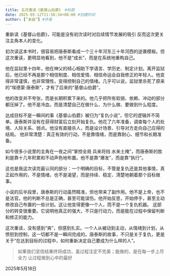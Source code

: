```yaml
---
title: 五月重读《基督山伯爵》 #标题
date: 2025-05-12T21:58:34+08:00 #创建时间
author: [”未淼“] #作者
---
```




重新读《基督山伯爵》，可能是没有初次读时对后续情节发展的吸引 反而这次更关注主角本人的变化。

初次读这本书时，很容易把唐泰斯看成一个三十年河东三十年河西的逆袭模板。但这次重读，更明显地看到，他不是“成长”，而是在系统地重构自己。

他在监狱里十四年，他在神父的倾心相助下学语言、学历史、制定计划。离开监狱后，他已经不再是那个相信制度、相信爱情、相信命运会自我修正的年轻人。他变得非常谨慎，也非常理性，变得控制自己的情绪。几乎可以说，监狱里杀死了原来的“埃德蒙·唐泰斯”，才有了后来的“基督山伯爵”。

他的改变并不夸张，而是长期积累下来的。他几乎把所有软弱、依赖、冲动的部分都压掉了。他不是冷血，而是清楚自己在做什么、为什么做、要做到什么程度。

达成目标不是一瞬间的事《基督山伯爵》被归为“复仇小说”，但它的逻辑并不简单。唐泰斯并没有在获得财富后立刻开始复仇。他花了六年准备，调查每个人的处境、人际关系、弱点。他没有直接杀人，而是设计场景、引导对方走向自己应得的结局。
他非常清楚：真正有效的行动，不是靠情绪，而是靠耐心、细节和长期准备。

如今很多小说里的主角在一夜之间“掌控全局 兵来将挡 水来土掩”，而唐泰斯的胜利是靠十几年积累和不动声色地布置。他不是靠“爆发”，而是靠“执行”。

这也是我这次读完最认同的部分：一个明确的目标，不管是复仇还是其他事情，真正起作用的，不是情绪，也不是渴望，而是持续、稳定、清楚地朝着那个目标做事。

小说的后半段里，唐泰斯的行动虽然精准，但也带来了副作用。他不是上帝，也不是法官。他的判断不总是正确，甚至可能误伤。他开始反思，开始停手，甚至主动修改自己布置的一些计划。这让他变得更像一个人，而不是一个复仇机器。
这部分的转变很重要。它说明他真正的强大，不只是行动力，而是能在过程中保留判断和修正的能力。

这次重读，没有感到“爽”，但感到扎实。一个人从被动到主动，从情绪到计划，从愤怒到控制，这一切都不是一瞬间完成的。唐泰斯的故事，不只是关于复仇，更是关于“在达到目标的过程中，如何重新决定自己要成为什么样的人”。

>如果我们坚信结果终将成功，虽过程注定不完美；能做的，是在每一步上尽全力 让过程做到心中的最好

  2025年5月18日